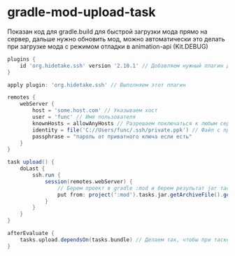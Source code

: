 # gradle-mod-upload-task
Показан код для gradle.build для быстрой загрузки мода прямо на сервер, дальше нужно обновить мод, можно автоматически это делать при загрузке мода с режимом отладки в animation-api (Kit.DEBUG) 

```groovy
plugins {
    id 'org.hidetake.ssh' version '2.10.1' // Добавляем нужный плагин для создания ssh-клиента
}

apply plugin: 'org.hidetake.ssh' // Выполняем этот плагин

remotes {
    webServer {
        host = 'some.host.com' // Указываем хост
        user = 'func' // Имя пользователя
        knownHosts = allowAnyHosts // Разрешаем поключаться к любым серверам
        identity = file('C://Users/func/.ssh/private.ppk') // Файл с приватным ключом
        passphrase = "пароль от приватного ключа если есть"
    }
}

task upload() { 
    doLast {
        ssh.run {
            session(remotes.webServer) {
                // Берем проект в gradle :mod и берем результат jar таски, затем меняем -raw на -bundle и получаем короткую версию мода и кидаем в папку на сервере
                put from: project(':mod').tasks.jar.getArchiveFile().get().asFile.path.replace("-raw", "-bundle"), into: "/home/func/forest_new/realms/TWR-1/mods"
            }
        }
    }
}

afterEvaluate {
    tasks.upload.dependsOn(tasks.bundle) // Делаем так, чтобы при таске upload, он перед этим собирал мод
}
```
